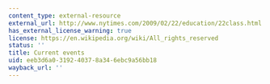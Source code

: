 ```yaml
---
content_type: external-resource
external_url: http://www.nytimes.com/2009/02/22/education/22class.html
has_external_license_warning: true
license: https://en.wikipedia.org/wiki/All_rights_reserved
status: ''
title: Current events
uid: eeb3d6a0-3192-4037-8a34-6ebc9a56bb18
wayback_url: ''
---
```

